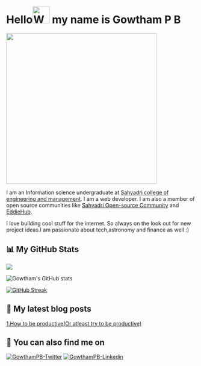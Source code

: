 
<!--Thank you for looking at my README file:) -->

<h1>Hello<img src="https://raw.githubusercontent.com/nixin72/nixin72/master/wave.gif" 
         alt="Waving hand animated gif"
         height="45"
         width="45"> my name is Gowtham P B</h1>

<div></div><div><img src="https://www.bing.com/th/id/OGC.3ccff8c4b2443d93811eac9b2fd56f11?pid=1.7&rurl=https%3a%2f%2fmedia.giphy.com%2fmedia%2fzjMzwz24dr368%2fgiphy.gif&ehk=PTTrBX3t6IJUwwSv2s4KJfji%2ff3a4Qrtmxyh3O7oxkY%3d" width="400px"></div>

<p>
I am an Information science undergraduate at <a href="https://sahyadri.edu.in/">Sahyadri college of engineering and management</a>. I am a web developer. I am also a member of open source communities like <a href="https://sosc.org.in">Sahyadri Open-source Community</a> and <a href="https://www.eddiehub.org/?r_done=1">EddieHub</a>.

I love building cool stuff for the internet. So always on the look out for new project ideas.I am passionate about tech,astronomy and finance as well :)
</p>


## 📊 My GitHub Stats

 ![](https://komarev.com/ghpvc/?username=GowthamPB&color=orange)
 
![Gowtham's GitHub stats](https://github-readme-stats.vercel.app/api?username=GowthamPB&show_icons=true&theme=vision-friendly-dark)

[![GitHub Streak](https://github-readme-streak-stats.herokuapp.com/?user=GowthamPB&theme=highcontrast)](https://github.com/DenverCoder1/github-readme-streak-stats)

## 📝 My latest blog posts

[1.How to be productive(Or atleast try to be productive)](https://medium.com/@gowthampb2001/how-to-be-productive-or-at-least-try-to-be-productive-xd-6ac91f004e9e)

## 👀 You can also find me on 

<a href="https://twitter.com/Gowtham_PB" target="blank"><img src="https://img.shields.io/badge/Twitter-1DA1F2?style=for-the-badge&logo=twitter&logoColor=white" alt="GowthamPB-Twitter" /></a>
<a href="https://www.linkedin.com/in/gowtham-pb" target="blank"><img src="https://img.shields.io/badge/LinkedIn-0077B5?style=for-the-badge&logo=linkedin&logoColor=white" alt="GowthamPB-Linkedin" /></a>


